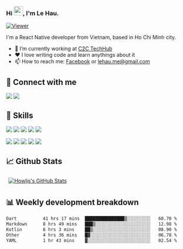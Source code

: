 ### Hi <img src="https://media.giphy.com/media/hvRJCLFzcasrR4ia7z/giphy.gif" width="25px">, I'm Le Hau.

[![Viewer](https://komarev.com/ghpvc/?username=howljs&color=blueviolet)](https://github.com/howljs)

I'm a React Native developer from Vietnam, based in Ho Chi Minh city.

- 🔭 I’m currently working at <a href="https://c2c-techhub.io/">C2C TechHub</a>
- ❤️ I love writing code and learn anythings about it
- 📫 How to reach me: [Facebook](https://www.facebook.com/5515886) or [lehau.me@gmail.com](mailto:lehau.me@gmail.com)

## 🔗 Connect with me
[![](https://img.shields.io/badge/-Facebook-informational?style=flat&logo=facebook&logoColor=white&color=3178c6)](https://www.facebook.com/5515886)
[![](https://img.shields.io/badge/-LinkedIn-informational?style=flat&logo=linkedin&logoColor=white&color=3178c6)](https://www.linkedin.com/in/howljs)


## 💼 Skills
![](https://img.shields.io/badge/Code-Javascript-informational?style=flat&logo=javascript&logoColor=white&color=3178c6)
![](https://img.shields.io/badge/Code-React-informational?style=flat&logo=react&logoColor=white&color=3178c6)
![](https://img.shields.io/badge/Code-React_Native-informational?style=flat&logo=react&logoColor=white&color=3178c6)
![](https://img.shields.io/badge/Code-Redux-informational?style=flat&logo=redux&logoColor=white&color=3178c6)
![](https://img.shields.io/badge/Code-Typescript-informational?style=flat&logo=typescript&logoColor=white&color=3178c6)

![](https://img.shields.io/badge/Tool-VSCode-informational?style=flat&logo=visualstudiocode&logoColor=white&color=645CAA)
![](https://img.shields.io/badge/Tool-Bitbucket-informational?style=flat&logo=bitbucket&logoColor=white&color=645CAA)
![](https://img.shields.io/badge/Tool-Jira-informational?style=flat&logo=jira&logoColor=white&color=645CAA)
![](https://img.shields.io/badge/Tool-Github-informational?style=flat&logo=github&logoColor=white&color=645CAA)
![](https://img.shields.io/badge/Tool-Git-informational?style=flat&logo=git&logoColor=white&color=645CAA)

## 📈 Github Stats
<a href="https://github.com/howljs">
  <img align="center" style="margin:0.4rem" src="https://github-readme-stats.vercel.app/api?username=howljs&show_icons=true&theme=dracula" alt="Howljs's GitHub Stats" />
</a>

## 📊 Weekly development breakdown
<!--START_SECTION:waka-->

```txt
Dart          41 hrs 17 mins  ███████████████▒░░░░░░░░░   60.70 %
Markdown      8 hrs 49 mins   ███▒░░░░░░░░░░░░░░░░░░░░░   12.98 %
Kotlin        6 hrs 3 mins    ██▒░░░░░░░░░░░░░░░░░░░░░░   08.90 %
Other         4 hrs 36 mins   █▓░░░░░░░░░░░░░░░░░░░░░░░   06.78 %
YAML          1 hr 43 mins    ▓░░░░░░░░░░░░░░░░░░░░░░░░   02.54 %
```

<!--END_SECTION:waka-->
